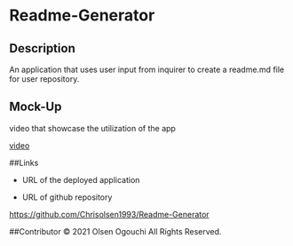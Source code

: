 # Readme-Generator

## Description
  
An application that uses user input from inquirer to create a readme.md file for user repository.

## Mock-Up
video that showcase the utilization of the app 
  
  [video](https://watch.screencastify.com/v/obvVEZsBgIoBCJTKk00d)

##Links

* URL of the deployed application


* URL of github repository
 
 https://github.com/Chrisolsen1993/Readme-Generator

##Contributor
© 2021 Olsen Ogouchi All Rights Reserved.